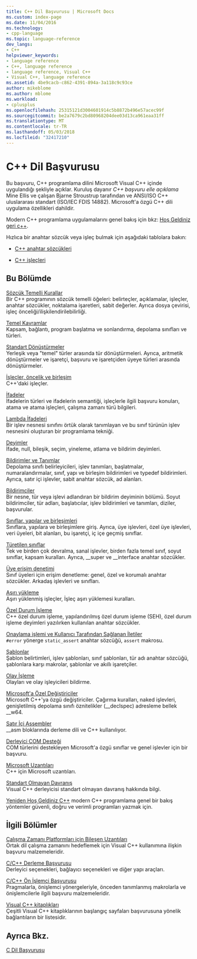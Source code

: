 ```yaml
---
title: C++ Dil Başvurusu | Microsoft Docs
ms.custom: index-page
ms.date: 11/04/2016
ms.technology:
- cpp-language
ms.topic: language-reference
dev_langs:
- C++
helpviewer_keywords:
- language reference
- C++, language reference
- language reference, Visual C++
- Visual C++, language reference
ms.assetid: 4be9cacb-c862-4391-894a-3a118c9c93ce
author: mikeblome
ms.author: mblome
ms.workload:
- cplusplus
ms.openlocfilehash: 25315121d3004601914c5b8872b496e57acec99f
ms.sourcegitcommit: be2a7679c2bd80968204dee03d13ca961eaa31ff
ms.translationtype: MT
ms.contentlocale: tr-TR
ms.lasthandoff: 05/03/2018
ms.locfileid: "32417210"
---
```

# <a name="c-language-reference"></a>C++ Dil Başvurusu
Bu başvuru, C++ programlama dilini Microsoft Visual C++ içinde uygulandığı şekliyle açıklar. Kuruluş dayanır *C++ başvuru elle açıklama* Mine Ellis ve çalışan Bjarne Stroustrup tarafından ve ANSI/ISO C++ uluslararası standart (ISO/IEC FDIS 14882). Microsoft'a özgü C++ dili uygulama özellikleri dahildir.  

Modern C++ programlama uygulamalarını genel bakış için bkz: [Hoş Geldiniz geri c++](welcome-back-to-cpp-modern-cpp.md).
  
 Hızlıca bir anahtar sözcük veya işleç bulmak için aşağıdaki tablolara bakın:  
  
-   [C++ anahtar sözcükleri](../cpp/keywords-cpp.md)  
  
-   [C++ işleçleri](../cpp/cpp-built-in-operators-precedence-and-associativity.md)  
  
## <a name="in-this-section"></a>Bu Bölümde  

 [Sözcük Temelli Kurallar](../cpp/lexical-conventions.md)  
 Bir C++ programının sözcük temelli öğeleri: belirteçler, açıklamalar, işleçler, anahtar sözcükler, noktalama işaretleri, sabit değerler. Ayrıca dosya çevirisi, işleç önceliği/ilişkilendirilebilirliği.  
  
 [Temel Kavramlar](../cpp/basic-concepts-cpp.md)  
 Kapsam, bağlantı, program başlatma ve sonlandırma, depolama sınıfları ve türleri.  
  
 [Standart Dönüştürmeler](../cpp/standard-conversions.md)  
 Yerleşik veya "temel" türler arasında tür dönüştürmeleri. Ayrıca, aritmetik dönüştürmeler ve işaretçi, başvuru ve işaretçiden üyeye türleri arasında dönüştürmeler.  
  
 [İşleçler, öncelik ve birleşim](../cpp/cpp-built-in-operators-precedence-and-associativity.md)  
 C++'daki işleçler.  
  
 [İfadeler](../cpp/expressions-cpp.md)  
 İfadelerin türleri ve ifadelerin semantiği, işleçlerle ilgili başvuru konuları, atama ve atama işleçleri, çalışma zamanı türü bilgileri.  
  
 [Lambda İfadeleri](../cpp/lambda-expressions-in-cpp.md)  
 Bir işlev nesnesi sınıfını örtük olarak tanımlayan ve bu sınıf türünün işlev nesnesini oluşturan bir programlama tekniği.  
  
 [Deyimler](../cpp/statements-cpp.md)  
 İfade, null, bileşik, seçim, yineleme, atlama ve bildirim deyimleri.  
  
 [Bildirimler ve Tanımlar](declarations-and-definitions-cpp.md)  
 Depolama sınıfı belirleyicileri, işlev tanımları, başlatmalar, numaralandırmalar, sınıf, yapı ve birleşim bildirimleri ve typedef bildirimleri. Ayrıca, satır içi işlevler, sabit anahtar sözcük, ad alanları.  
  
 [Bildirimciler](http://msdn.microsoft.com/en-us/8a7b9b51-92bd-4ac0-b3fe-0c4abe771838)  
 Bir nesne, tür veya işlevi adlandıran bir bildirim deyiminin bölümü. Soyut bildirimciler, tür adları, başlatıcılar, işlev bildirimleri ve tanımları, diziler, başvurular.  
  
 [Sınıflar, yapılar ve birleşimleri](../cpp/classes-and-structs-cpp.md)  
 Sınıflara, yapılara ve birleşimlere giriş. Ayrıca, üye işlevleri, özel üye işlevleri, veri üyeleri, bit alanları, bu işaretçi, iç içe geçmiş sınıflar.  
  
 [Türetilen sınıflar](../cpp/inheritance-cpp.md)  
 Tek ve birden çok devralma, sanal işlevler, birden fazla temel sınıf, soyut sınıflar, kapsam kuralları. Ayrıca, __super ve \__interface anahtar sözcükler.  
  
 [Üye erişim denetimi](../cpp/member-access-control-cpp.md)  
 Sınıf üyeleri için erişim denetleme: genel, özel ve korumalı anahtar sözcükler. Arkadaş işlevleri ve sınıfları.  
  
 [Aşırı yükleme](operator-overloading.md)  
 Aşırı yüklenmiş işleçler, İşleç aşırı yüklemesi kuralları.  
  
 [Özel Durum İşleme](../cpp/exception-handling-in-visual-cpp.md)  
 C++ özel durum işleme, yapılandırılmış özel durum işleme (SEH), özel durum işleme deyimleri yazılırken kullanılan anahtar sözcükler.  
  
 [Onaylama işlemi ve Kullanıcı Tarafından Sağlanan İletiler](../cpp/assertion-and-user-supplied-messages-cpp.md)  
 `#error` yönerge `static_assert` anahtar sözcüğü, `assert` makrosu.  
  
 [Şablonlar](../cpp/templates-cpp.md)  
 Şablon belirtimleri, işlev şablonları, sınıf şablonları, tür adı anahtar sözcüğü, şablonlara karşı makrolar, şablonlar ve akıllı işaretçiler.  
  
 [Olay İşleme](../cpp/event-handling.md)  
 Olayları ve olay işleyicileri bildirme.  
  
 [Microsoft'a Özel Değiştiriciler](../cpp/microsoft-specific-modifiers.md)  
 Microsoft C++'ya özgü değiştiriciler. Çağırma kuralları, naked işlevleri, genişletilmiş depolama sınıfı öznitelikler (__declspec) adresleme bellek \__w64.  
  
 [Satır İçi Assembler](../assembler/inline/inline-assembler.md)  
 __asm bloklarında derleme dili ve C++ kullanılıyor.  
  
 [Derleyici COM Desteği](../cpp/compiler-com-support.md)  
 COM türlerini destekleyen Microsoft'a özgü sınıflar ve genel işlevler için bir başvuru.  
  
 [Microsoft Uzantıları](../cpp/microsoft-extensions.md)  
 C++ için Microsoft uzantıları.  
  
 [Standart Olmayan Davranış](../cpp/nonstandard-behavior.md)  
 Visual C++ derleyicisi standart olmayan davranış hakkında bilgi.  

 [Yeniden Hoş Geldiniz C++](welcome-back-to-cpp-modern-cpp.md) modern C++ programlama genel bir bakış yöntemler güvenli, doğru ve verimli programları yazmak için.
  
## <a name="related-sections"></a>İlgili Bölümler  
 [Çalışma Zamanı Platformları için Bileşen Uzantıları](../windows/component-extensions-for-runtime-platforms.md)  
 Ortak dil çalışma zamanını hedeflemek için Visual C++ kullanımına ilişkin başvuru malzemeleridir.  
  
 [C/C++ Derleme Başvurusu](../build/reference/c-cpp-building-reference.md)  
 Derleyici seçenekleri, bağlayıcı seçenekleri ve diğer yapı araçları.  
  
 [C/C++ Ön İşlemci Başvurusu](../preprocessor/c-cpp-preprocessor-reference.md)  
 Pragmalarla, önişlemci yönergeleriyle, önceden tanımlanmış makrolarla ve önişlemcilerle ilgili başvuru malzemeleridir.  
  
 [Visual C++ kitaplıkları](../standard-library/cpp-standard-library-reference.md)  
 Çeşitli Visual C++ kitaplıklarının başlangıç sayfaları başvurusuna yönelik bağlantıların bir listesidir.  
  
## <a name="see-also"></a>Ayrıca Bkz.  
 [C Dil Başvurusu](../c-language/c-language-reference.md)